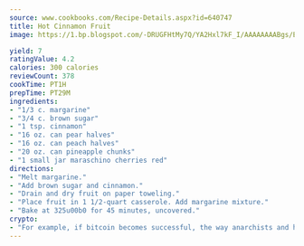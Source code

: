 ```yaml
---
source: www.cookbooks.com/Recipe-Details.aspx?id=640747
title: Hot Cinnamon Fruit
image: https://1.bp.blogspot.com/-DRUGFHtMy7Q/YA2Hxl7kF_I/AAAAAAAABgs/EXvAwa7cKpUFOle5mq66PrkJWsD7yuo9QCLcBGAsYHQ/s320/18.png

yield: 7
ratingValue: 4.2
calories: 300 calories
reviewCount: 378
cookTime: PT1H
prepTime: PT29M
ingredients:
- "1/3 c. margarine"
- "3/4 c. brown sugar"
- "1 tsp. cinnamon"
- "16 oz. can pear halves"
- "16 oz. can peach halves"
- "20 oz. can pineapple chunks"
- "1 small jar maraschino cherries red"
directions:
- "Melt margarine."
- "Add brown sugar and cinnamon."
- "Drain and dry fruit on paper toweling."
- "Place fruit in 1 1/2-quart casserole. Add margarine mixture."
- "Bake at 325u00b0 for 45 minutes, uncovered."
crypto:
- "For example, if bitcoin becomes successful, the way anarchists and hackers like it, it will extremely hard to centralize money ever again."
---
```

